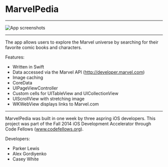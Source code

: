 MarvelPedia
===========
__________________________________________________________________________________________

![App screenshots](https://cloud.githubusercontent.com/assets/3193877/4998812/b95efe68-6990-11e4-945d-ed65d476ecf7.jpg)
__________________________________________________________________________________________

The app allows users to explore the Marvel universe by searching for their favorite comic books and characters.

Features:
- Written in Swift
- Data accessed via the Marvel API (http://developer.marvel.com)
- Image caching
- CoreData
- UIPageViewController
- Custom cells for UITableView and UICollectionView
- UIScrollView with stretching image
- WKWebView displays links to Marvel.com


__________________________________________________________________________________________

MarvelPedia was built in one week by three aspring iOS developers. This project was part of the Fall 2014 iOS Development Accelerator through Code Fellows (www.codefellows.org).

Developers:
- Parker Lewis
- Alex Gordiyenko
- Casey White

